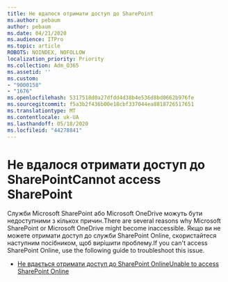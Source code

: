 ```yaml
---
title: Не вдалося отримати доступ до SharePoint
ms.author: pebaum
author: pebaum
ms.date: 04/21/2020
ms.audience: ITPro
ms.topic: article
ROBOTS: NOINDEX, NOFOLLOW
localization_priority: Priority
ms.collection: Adm_O365
ms.assetid: ''
ms.custom:
- "9000158"
- "1676"
ms.openlocfilehash: 5317518d0a27dfdd4d38b4e536d8bd0662b976fe
ms.sourcegitcommit: f5a3b2f436b00e18cbf337044ea8818726517651
ms.translationtype: MT
ms.contentlocale: uk-UA
ms.lasthandoff: 05/18/2020
ms.locfileid: "44278841"
---
```

# <a name="cannot-access-sharepoint"></a><span data-ttu-id="d5b0a-102">Не вдалося отримати доступ до SharePoint</span><span class="sxs-lookup"><span data-stu-id="d5b0a-102">Cannot access SharePoint</span></span>

<span data-ttu-id="d5b0a-103">Служби Microsoft SharePoint або Microsoft OneDrive можуть бути недоступними з кількох причин.</span><span class="sxs-lookup"><span data-stu-id="d5b0a-103">There are several reasons why Microsoft SharePoint or Microsoft OneDrive might become inaccessible.</span></span> <span data-ttu-id="d5b0a-104">Якщо ви не можете отримати доступ до служби SharePoint Online, скористайтеся наступним посібником, щоб вирішити проблему.</span><span class="sxs-lookup"><span data-stu-id="d5b0a-104">If you can't access SharePoint Online, use the following guide to troubleshoot this issue.</span></span>

- [<span data-ttu-id="d5b0a-105">Не вдається отримати доступ до SharePoint Online</span><span class="sxs-lookup"><span data-stu-id="d5b0a-105">Unable to access SharePoint Online</span></span>](https://docs.microsoft.com/sharepoint/troubleshoot/sharing-and-permissions/sharepoint-online-inaccessible)
